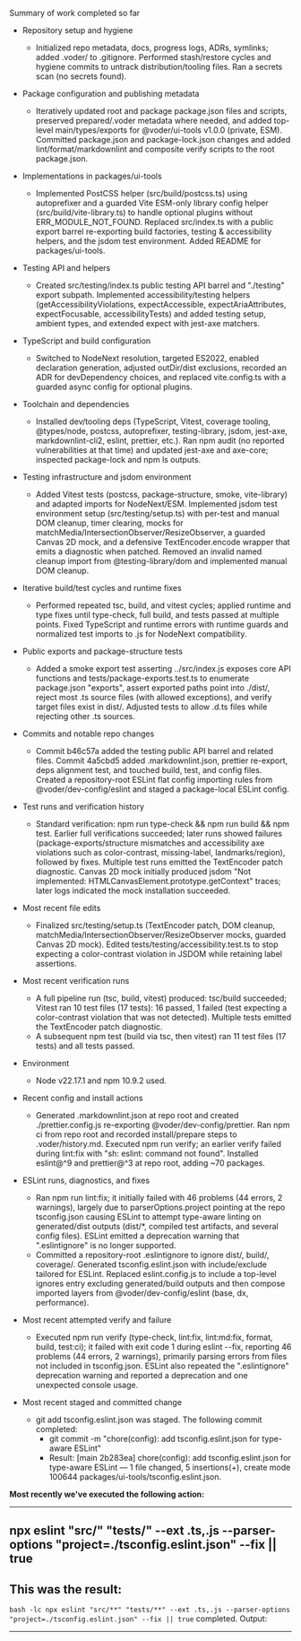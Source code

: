 Summary of work completed so far

- Repository setup and hygiene
  - Initialized repo metadata, docs, progress logs, ADRs, symlinks; added .voder/ to .gitignore. Performed stash/restore cycles and hygiene commits to untrack distribution/tooling files. Ran a secrets scan (no secrets found).

- Package configuration and publishing metadata
  - Iteratively updated root and package package.json files and scripts, preserved prepared/.voder metadata where needed, and added top-level main/types/exports for @voder/ui-tools v1.0.0 (private, ESM). Committed package.json and package-lock.json changes and added lint/format/markdownlint and composite verify scripts to the root package.json.

- Implementations in packages/ui-tools
  - Implemented PostCSS helper (src/build/postcss.ts) using autoprefixer and a guarded Vite ESM-only library config helper (src/build/vite-library.ts) to handle optional plugins without ERR_MODULE_NOT_FOUND. Replaced src/index.ts with a public export barrel re-exporting build factories, testing & accessibility helpers, and the jsdom test environment. Added README for packages/ui-tools.

- Testing API and helpers
  - Created src/testing/index.ts public testing API barrel and "./testing" export subpath. Implemented accessibility/testing helpers (getAccessibilityViolations, expectAccessible, expectAriaAttributes, expectFocusable, accessibilityTests) and added testing setup, ambient types, and extended expect with jest-axe matchers.

- TypeScript and build configuration
  - Switched to NodeNext resolution, targeted ES2022, enabled declaration generation, adjusted outDir/dist exclusions, recorded an ADR for devDependency choices, and replaced vite.config.ts with a guarded async config for optional plugins.

- Toolchain and dependencies
  - Installed dev/tooling deps (TypeScript, Vitest, coverage tooling, @types/node, postcss, autoprefixer, testing-library, jsdom, jest-axe, markdownlint-cli2, eslint, prettier, etc.). Ran npm audit (no reported vulnerabilities at that time) and updated jest-axe and axe-core; inspected package-lock and npm ls outputs.

- Testing infrastructure and jsdom environment
  - Added Vitest tests (postcss, package-structure, smoke, vite-library) and adapted imports for NodeNext/ESM. Implemented jsdom test environment setup (src/testing/setup.ts) with per-test and manual DOM cleanup, timer clearing, mocks for matchMedia/IntersectionObserver/ResizeObserver, a guarded Canvas 2D mock, and a defensive TextEncoder.encode wrapper that emits a diagnostic when patched. Removed an invalid named cleanup import from @testing-library/dom and implemented manual DOM cleanup.

- Iterative build/test cycles and runtime fixes
  - Performed repeated tsc, build, and vitest cycles; applied runtime and type fixes until type-check, full build, and tests passed at multiple points. Fixed TypeScript and runtime errors with runtime guards and normalized test imports to .js for NodeNext compatibility.

- Public exports and package-structure tests
  - Added a smoke export test asserting ../src/index.js exposes core API functions and tests/package-exports.test.ts to enumerate package.json "exports", assert exported paths point into ./dist/, reject most .ts source files (with allowed exceptions), and verify target files exist in dist/. Adjusted tests to allow .d.ts files while rejecting other .ts sources.

- Commits and notable repo changes
  - Commit b46c57a added the testing public API barrel and related files. Commit 4a5cbd5 added .markdownlint.json, prettier re-export, deps alignment test, and touched build, test, and config files. Created a repository-root ESLint flat config importing rules from @voder/dev-config/eslint and staged a package-local ESLint config.

- Test runs and verification history
  - Standard verification: npm run type-check && npm run build && npm test. Earlier full verifications succeeded; later runs showed failures (package-exports/structure mismatches and accessibility axe violations such as color-contrast, missing-label, landmarks/region), followed by fixes. Multiple test runs emitted the TextEncoder patch diagnostic. Canvas 2D mock initially produced jsdom "Not implemented: HTMLCanvasElement.prototype.getContext" traces; later logs indicated the mock installation succeeded.

- Most recent file edits
  - Finalized src/testing/setup.ts (TextEncoder patch, DOM cleanup, matchMedia/IntersectionObserver/ResizeObserver mocks, guarded Canvas 2D mock). Edited tests/testing/accessibility.test.ts to stop expecting a color-contrast violation in JSDOM while retaining label assertions.

- Most recent verification runs
  - A full pipeline run (tsc, build, vitest) produced: tsc/build succeeded; Vitest ran 10 test files (17 tests): 16 passed, 1 failed (test expecting a color-contrast violation that was not detected). Multiple tests emitted the TextEncoder patch diagnostic.
  - A subsequent npm test (build via tsc, then vitest) ran 11 test files (17 tests) and all tests passed.

- Environment
  - Node v22.17.1 and npm 10.9.2 used.

- Recent config and install actions
  - Generated .markdownlint.json at repo root and created ./prettier.config.js re-exporting @voder/dev-config/prettier. Ran npm ci from repo root and recorded install/prepare steps to .voder/history.md. Executed npm run verify; an earlier verify failed during lint:fix with "sh: eslint: command not found". Installed eslint@^9 and prettier@^3 at repo root, adding ~70 packages.

- ESLint runs, diagnostics, and fixes
  - Ran npm run lint:fix; it initially failed with 46 problems (44 errors, 2 warnings), largely due to parserOptions.project pointing at the repo tsconfig.json causing ESLint to attempt type-aware linting on generated/dist outputs (dist/*, compiled test artifacts, and several config files). ESLint emitted a deprecation warning that ".eslintignore" is no longer supported.
  - Committed a repository-root .eslintignore to ignore dist/, build/, coverage/. Generated tsconfig.eslint.json with include/exclude tailored for ESLint. Replaced eslint.config.js to include a top-level ignores entry excluding generated/build outputs and then compose imported layers from @voder/dev-config/eslint (base, dx, performance).

- Most recent attempted verify and failure
  - Executed npm run verify (type-check, lint:fix, lint:md:fix, format, build, test:ci); it failed with exit code 1 during eslint --fix, reporting 46 problems (44 errors, 2 warnings), primarily parsing errors from files not included in tsconfig.json. ESLint also repeated the ".eslintignore" deprecation warning and reported a deprecation and one unexpected console usage.

- Most recent staged and committed change
  - git add tsconfig.eslint.json was staged. The following commit completed:
    - git commit -m "chore(config): add tsconfig.eslint.json for type-aware ESLint"
    - Result: [main 2b283ea] chore(config): add tsconfig.eslint.json for type-aware ESLint — 1 file changed, 5 insertions(+), create mode 100644 packages/ui-tools/tsconfig.eslint.json.

**Most recently we've executed the following action:**

---
npx eslint "src/**" "tests/**" --ext .ts,.js --parser-options "project=./tsconfig.eslint.json" --fix || true
---

**This was the result:**
---
`bash -lc npx eslint "src/**" "tests/**" --ext .ts,.js --parser-options "project=./tsconfig.eslint.json" --fix || true` completed.
Output:

---
